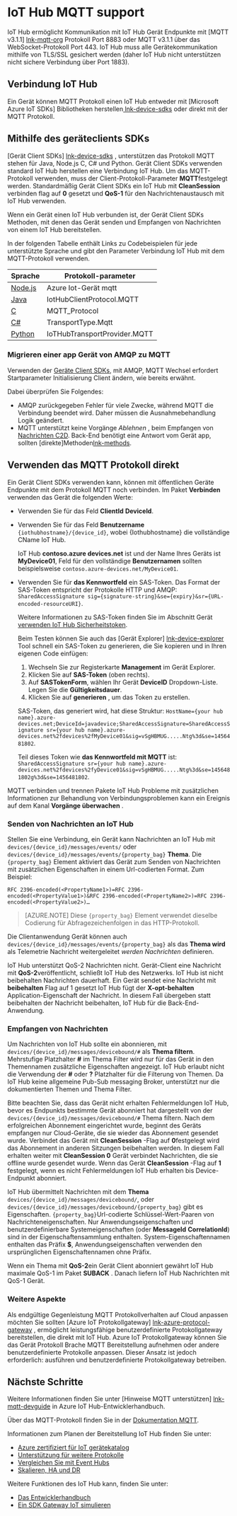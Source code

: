 <properties
 pageTitle="IoT Hub MQTT Support | Microsoft Azure"
 description="Beschreibung des MQTT auf IoT Hub-Unterstützung"
 services="iot-hub"
 documentationCenter=".net"
 authors="kdotchkoff"
 manager="timlt"
 editor=""/>

<tags
 ms.service="iot-hub"
 ms.devlang="multiple"
 ms.topic="article"
 ms.tgt_pltfrm="na"
 ms.workload="na"
 ms.date="10/24/2016"
 ms.author="kdotchko"/>

# <a name="iot-hub-mqtt-support"></a>IoT Hub MQTT support

IoT Hub ermöglicht Kommunikation mit IoT Hub Gerät Endpunkte mit [MQTT v3.1.1] [ lnk-mqtt-org] Protokoll Port 8883 oder MQTT v3.1.1 über das WebSocket-Protokoll Port 443. IoT Hub muss alle Gerätekommunikation mithilfe von TLS/SSL gesichert werden (daher IoT Hub nicht unterstützen nicht sichere Verbindung über Port 1883).

## <a name="connecting-to-iot-hub"></a>Verbindung IoT Hub

Ein Gerät können MQTT Protokoll einen IoT Hub entweder mit [Microsoft Azure IoT SDKs] Bibliotheken herstellen[ lnk-device-sdks] oder direkt mit der MQTT Protokoll.

## <a name="using-the-device-client-sdks"></a>Mithilfe des geräteclients SDKs

[Gerät Client SDKs] [ lnk-device-sdks] , unterstützen das Protokoll MQTT stehen für Java, Node.js C, C# und Python. Gerät Client SDKs verwenden standard IoT Hub herstellen eine Verbindung IoT Hub. Um das MQTT-Protokoll verwenden, muss der Client-Protokoll-Parameter **MQTT**festgelegt werden. Standardmäßig Gerät Client SDKs ein IoT Hub mit **CleanSession** verbinden flag auf **0** gesetzt und **QoS-1** für den Nachrichtenaustausch mit IoT Hub verwenden.

Wenn ein Gerät einen IoT Hub verbunden ist, der Gerät Client SDKs Methoden, mit denen das Gerät senden und Empfangen von Nachrichten von einem IoT Hub bereitstellen.

In der folgenden Tabelle enthält Links zu Codebeispielen für jede unterstützte Sprache und gibt den Parameter Verbindung IoT Hub mit dem MQTT-Protokoll verwenden.

| Sprache                   | Protokoll-parameter        |
| -------------------------- | ------------------------- |
| [Node.js][lnk-sample-node] | Azure Iot-Gerät mqtt     |
| [Java][lnk-sample-java]    | IotHubClientProtocol.MQTT |
| [C][lnk-sample-c]          | MQTT_Protocol             |
| [C#][lnk-sample-csharp]    | TransportType.Mqtt        |
| [Python][lnk-sample-python] | IoTHubTransportProvider.MQTT |

### <a name="migrating-a-device-app-from-amqp-to-mqtt"></a>Migrieren einer app Gerät von AMQP zu MQTT
Verwenden der [Geräte Client SDKs][lnk-device-sdks], mit AMQP, MQTT Wechsel erfordert Startparameter Initialisierung Client ändern, wie bereits erwähnt.

Dabei überprüfen Sie Folgendes:

* AMQP zurückgegeben Fehler für viele Zwecke, während MQTT die Verbindung beendet wird. Daher müssen die Ausnahmebehandlung Logik geändert.
* MQTT unterstützt keine Vorgänge *Ablehnen* , beim Empfangen von [Nachrichten C2D][lnk-messaging]. Back-End benötigt eine Antwort vom Gerät app, sollten [direkte]Methoden[lnk-methods].

## <a name="using-the-mqtt-protocol-directly"></a>Verwenden das MQTT Protokoll direkt

Ein Gerät Client SDKs verwenden kann, können mit öffentlichen Geräte Endpunkte mit dem Protokoll MQTT noch verbinden. Im Paket **Verbinden** verwenden das Gerät die folgenden Werte:

- Verwenden Sie für das Feld **ClientId** **DeviceId**. 
- Verwenden Sie für das Feld **Benutzername** `{iothubhostname}/{device_id}`, wobei {Iothubhostname} die vollständige CName IoT Hub.

    IoT Hub **contoso.azure devices.net** ist und der Name Ihres Geräts ist **MyDevice01**, Feld für den vollständige **Benutzernamen** sollten beispielsweise `contoso.azure-devices.net/MyDevice01`.

- Verwenden Sie für **das Kennwortfeld** ein SAS-Token. Das Format der SAS-Token entspricht der Protokolle HTTP und AMQP:<br/>`SharedAccessSignature sig={signature-string}&se={expiry}&sr={URL-encoded-resourceURI}`.

    Weitere Informationen zu SAS-Token finden Sie im Abschnitt Gerät [verwenden IoT Hub Sicherheitstoken][lnk-sas-tokens].
    
    Beim Testen können Sie auch das [Gerät Explorer] [ lnk-device-explorer] Tool schnell ein SAS-Token zu generieren, die Sie kopieren und in Ihren eigenen Code einfügen:
    
    1. Wechseln Sie zur Registerkarte **Management** im Gerät Explorer.
    2. Klicken Sie auf **SAS-Token** (oben rechts).
    3. Auf **SASTokenForm**, wählen Ihr Gerät **DeviceID** Dropdown-Liste. Legen Sie die **Gültigkeitsdauer**.
    4. Klicken Sie auf **generieren** , um das Token zu erstellen.
    
    SAS-Token, das generiert wird, hat diese Struktur:   `HostName={your hub name}.azure-devices.net;DeviceId=javadevice;SharedAccessSignature=SharedAccessSignature sr={your hub name}.azure-devices.net%2fdevices%2fMyDevice01&sig=vSgHBMUG.....Ntg%3d&se=1456481802`.

    Teil dieses Token wie **das Kennwortfeld mit MQTT** ist:   `SharedAccessSignature sr={your hub name}.azure-devices.net%2fdevices%2fyDevice01&sig=vSgHBMUG.....Ntg%3d&se=1456481802g%3d&se=1456481802`.

MQTT verbinden und trennen Pakete IoT Hub Probleme mit zusätzlichen Informationen zur Behandlung von Verbindungsproblemen kann ein Ereignis auf dem Kanal **Vorgänge überwachen** .

### <a name="sending-messages-to-iot-hub"></a>Senden von Nachrichten an IoT Hub

Stellen Sie eine Verbindung, ein Gerät kann Nachrichten an IoT Hub mit `devices/{device_id}/messages/events/` oder `devices/{device_id}/messages/events/{property_bag}` **Thema**. Die `{property_bag}` Element aktiviert das Gerät zum Senden von Nachrichten mit zusätzlichen Eigenschaften in einem Url-codierten Format. Zum Beispiel:

```
RFC 2396-encoded(<PropertyName1>)=RFC 2396-encoded(<PropertyValue1>)&RFC 2396-encoded(<PropertyName2>)=RFC 2396-encoded(<PropertyValue2>)…
```

> [AZURE.NOTE] Diese `{property_bag}` Element verwendet dieselbe Codierung für Abfragezeichenfolgen in das HTTP-Protokoll.

Die Clientanwendung Gerät können auch `devices/{device_id}/messages/events/{property_bag}` als das **Thema wird** als Telemetrie Nachricht weitergeleitet *werden Nachrichten* definieren.

IoT Hub unterstützt QoS-2 Nachrichten nicht. Gerät-Client eine Nachricht mit **QoS-2**veröffentlicht, schließt IoT Hub des Netzwerks.
IoT Hub ist nicht beibehalten Nachrichten dauerhaft. Ein Gerät sendet eine Nachricht mit **beibehalten** Flag auf 1 gesetzt IoT Hub fügt der **X-opt-behalten** Application-Eigenschaft der Nachricht. In diesem Fall übergeben statt beibehalten der Nachricht beibehalten, IoT Hub für die Back-End-Anwendung.

### <a name="receiving-messages"></a>Empfangen von Nachrichten

Um Nachrichten von IoT Hub sollte ein abonnieren, mit `devices/{device_id}/messages/devicebound/#` als **Thema filtern**. Mehrstufige Platzhalter **#** im Thema Filter wird nur für das Gerät in den Themennamen zusätzliche Eigenschaften angezeigt. IoT Hub erlaubt nicht die Verwendung der **#** oder **?** Platzhalter für die Filterung von Themen. Da IoT Hub keine allgemeine Pub-Sub messaging Broker, unterstützt nur die dokumentierten Themen und Thema Filter.

Bitte beachten Sie, dass das Gerät nicht erhalten Fehlermeldungen IoT Hub, bevor es Endpunkts bestimmte Gerät abonniert hat dargestellt von der `devices/{device_id}/messages/devicebound/#` Thema filtern. Nach dem erfolgreichen Abonnement eingerichtet wurde, beginnt des Geräts empfangen nur Cloud-Geräte, die sie wieder das Abonnement gesendet wurde. Verbindet das Gerät mit **CleanSession** -Flag auf **0**festgelegt wird das Abonnement in anderen Sitzungen beibehalten werden. In diesem Fall erhalten weiter mit **CleanSession 0** Gerät verbindet Nachrichten, die sie offline wurde gesendet wurde. Wenn das Gerät **CleanSession** -Flag auf **1** festgelegt, wenn es nicht Fehlermeldungen IoT Hub erhalten bis Device-Endpunkt abonniert.

IoT Hub übermittelt Nachrichten mit dem **Thema** `devices/{device_id}/messages/devicebound/`, oder `devices/{device_id}/messages/devicebound/{property_bag}` gibt es Eigenschaften. `{property_bag}`Url-codierte Schlüssel-Wert-Paaren von Nachrichteneigenschaften. Nur Anwendungseigenschaften und benutzerdefinierbare Systemeigenschaften (oder **MessageId** **CorrelationId**) sind in der Eigenschaftensammlung enthalten. System-Eigenschaftennamen enthalten das Präfix **$**, Anwendungseigenschaften verwenden den ursprünglichen Eigenschaftennamen ohne Präfix.

Wenn ein Thema mit **QoS-2**ein Gerät Client abonniert gewährt IoT Hub maximale QoS-1 im Paket **SUBACK** . Danach liefern IoT Hub Nachrichten mit QoS-1 Gerät.

### <a name="additional-considerations"></a>Weitere Aspekte

Als endgültige Gegenleistung MQTT Protokollverhalten auf Cloud anpassen möchten Sie sollten [Azure IoT Protokollgateway] [ lnk-azure-protocol-gateway] , ermöglicht leistungsfähige benutzerdefinierte Protokollgateway bereitstellen, die direkt mit IoT Hub. Azure IoT Protokollgateway können Sie das Gerät Protokoll Brache MQTT Bereitstellung aufnehmen oder andere benutzerdefinierte Protokolle anpassen. Dieser Ansatz ist jedoch erforderlich: ausführen und benutzerdefinierte Protokollgateway betreiben.

## <a name="next-steps"></a>Nächste Schritte

Weitere Informationen finden Sie unter [Hinweise MQTT unterstützen] [ lnk-mqtt-devguide] in Azure IoT Hub-Entwicklerhandbuch.

Über das MQTT-Protokoll finden Sie in der [Dokumentation MQTT][lnk-mqtt-docs].

Informationen zum Planen der Bereitstellung IoT Hub finden Sie unter:

- [Azure zertifiziert für IoT gerätekatalog][lnk-devices]
- [Unterstützung für weitere Protokolle][lnk-protocols]
- [Vergleichen Sie mit Event Hubs][lnk-compare]
- [Skalieren, HA und DR][lnk-scaling]

Weitere Funktionen des IoT Hub kann, finden Sie unter:

- [Das Entwicklerhandbuch][lnk-devguide]
- [Ein SDK Gateway IoT simulieren][lnk-gateway]

[lnk-device-sdks]: https://github.com/Azure/azure-iot-sdks/blob/master/readme.md
[lnk-mqtt-org]: http://mqtt.org/
[lnk-mqtt-docs]: http://mqtt.org/documentation
[lnk-sample-node]: https://github.com/Azure/azure-iot-sdks/blob/develop/node/device/samples/simple_sample_device.js
[lnk-sample-java]: https://github.com/Azure/azure-iot-sdks/blob/develop/java/device/samples/send-receive-sample/src/main/java/samples/com/microsoft/azure/iothub/SendReceive.java
[lnk-sample-c]: https://github.com/Azure/azure-iot-sdks/tree/master/c/iothub_client/samples/iothub_client_sample_mqtt
[lnk-sample-csharp]: https://github.com/Azure/azure-iot-sdks/tree/master/csharp/device/samples
[lnk-sample-python]: https://github.com/Azure/azure-iot-sdks/tree/master/python/device/samples
[lnk-device-explorer]: https://github.com/Azure/azure-iot-sdks/blob/master/tools/DeviceExplorer/readme.md
[lnk-sas-tokens]: iot-hub-devguide-security.md#using-sas-tokens-as-a-device
[lnk-mqtt-devguide]: iot-hub-devguide-messaging.md#notes-on-mqtt-support
[lnk-azure-protocol-gateway]: iot-hub-protocol-gateway.md

[lnk-devices]: https://catalog.azureiotsuite.com/
[lnk-protocols]: iot-hub-protocol-gateway.md
[lnk-compare]: iot-hub-compare-event-hubs.md
[lnk-scaling]: iot-hub-scaling.md
[lnk-devguide]: iot-hub-devguide.md
[lnk-gateway]: iot-hub-linux-gateway-sdk-simulated-device.md

[lnk-methods]: iot-hub-devguide-direct-methods.md
[lnk-messaging]: iot-hub-devguide-messaging.md
